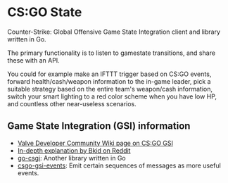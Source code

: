 # CS:GO State

Counter-Strike: Global Offensive Game State Integration client 
and library written in Go.

The primary functionality is to listen to gamestate transitions,
and share these with an API. 

You could for example make an IFTTT trigger based on CS:GO events,
forward health/cash/weapon information to the in-game leader,
pick a suitable strategy based on the entire team's weapon/cash information,
switch your smart lighting to a red color scheme when you have low HP,
and countless other near-useless scenarios.

## Game State Integration (GSI) information

* [Valve Developer Community Wiki page on CS:GO GSI](https://developer.valvesoftware.com/wiki/Counter-Strike:_Global_Offensive_Game_State_Integration#Game_State_Components)
* [In-depth explanation by Bkid on Reddit](https://www.reddit.com/r/GlobalOffensive/comments/cjhcpy/game_state_integration_a_very_large_and_indepth/)
* [go-csgi](https://github.com/dank/go-csgsi): Another library written in Go
* [csgo-gsi-events](https://github.com/tsuriga/csgo-gsi-events/blob/master/src/csgo-event-emitter.js): Emit certain sequences of messages as more useful events.